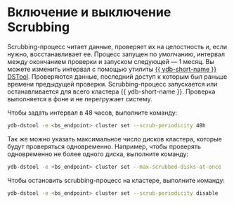 # Включение и выключение Scrubbing

Scrubbing-процесс читает данные, проверяет их на целостность и, если нужно, восстанавливает ее. Процесс запущен по умолчанию, интервал между окончанием проверки и запуском следующей — 1 месяц. Вы можете изменить интервал с помощью утилиты [{{ ydb-short-name }} DSTool](../../reference/ydb-dstool/index.md). Проверяются данные, последний доступ к которым был раньше времени предыдущей проверки. Scrubbing-процесс запускается или останавливается для всего кластера {{ ydb-short-name }}. Проверка выполняется в фоне и не перегружает систему.

Чтобы задать интервал в 48 часов, выполните команду:

```bash
ydb-dstool -e <bs_endpoint> cluster set --scrub-periodicity 48h
```

Так же можно указать максимальное число дисков кластера, которые будут проверяться одновременно. Например, чтобы проверять одновременно не более одного диска, выполните команду:

```bash
ydb-dstool -e <bs_endpoint> cluster set --max-scrubbed-disks-at-once
```

Чтобы остановить scrubbing-процесс на кластере, выполните команду:

```bash
ydb-dstool -e <bs_endpoint> cluster set --scrub-periodicity disable
```
